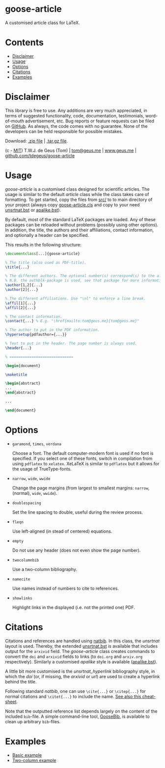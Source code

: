 # goose-article

A customised article class for LaTeX.

# Contents

<!-- MarkdownTOC -->

- [Disclaimer](#disclaimer)
- [Usage](#usage)
- [Options](#options)
- [Citations](#citations)
- [Examples](#examples)

<!-- /MarkdownTOC -->

# Disclaimer

This library is free to use. Any additions are very much appreciated, in terms of suggested functionality, code, documentation, testimonials, word-of-mouth advertisement, etc. Bug reports or feature requests can be filed on [GitHub](https://github.com/tdegeus/goose-article). As always, the code comes with no guarantee. None of the developers can be held responsible for possible mistakes.

Download: [.zip file](https://github.com/tdegeus/goose-article/zipball/master) | [.tar.gz file](https://github.com/tdegeus/goose-article/tarball/master).

(c - [MIT](https://github.com/tdegeus/goose-article/blob/master/LICENSE)) T.W.J. de Geus (Tom) | tom@geus.me | www.geus.me | [github.com/tdegeus/goose-article](https://github.com/tdegeus/goose-article)

# Usage

*goose-article* is a customised class designed for scientific articles. The usage is similar to the default *article* class while the class takes care of formatting. To get started, copy the files from [src/](src/) to to main directory of your project (always copy [goose-article.cls](src/goose-article.cls) and copy to your need [unsrtnat.bst](src/unsrtnat.bst) or [apalike.bst](src/apalike.bst)).

By default, most of the standard LaTeX packages are loaded. Any of these packages can be reloaded without problems (possibly using other options). In addition, the title, the authors and their affiliations, contact information, and optionally a header can be specified.

This results in the following structure:

```latex
\documentclass[...]{goose-article}

% The title (also used as PDF-title).
\title{...}

% The different authors. The optional number(s) correspond(s) to the affiliations.
% N.B. the authblk-package is used, see that package for more information.
\author[1,2]{...}
\author[2]{...}

% The different affiliations. Use "\nl" to enforce a line break.
\affil[1]{...}
\affil[2]{...}

% The contact information.
\contact{...} % E.g. "\href{mailto:tom@geus.me}{tom@geus.me}"

% The author to put in the PDF information.
\hypersetup{pdfauthor={...}}

% Text to put in the header. The page number is always used.
\header{...}

% =============================

\begin{document}

\maketitle

\begin{abstract}
...
\end{abstract}

...

\end{document}
```

# Options

*   `garamond`, `times`, `verdana`

    Choose a font. The default computer-modern font is used if no font is specified. If you select one of these fonts, switch in compilation from using `pdflatex` to `xelatex`. XeLaTeX is similar to `pdflatex` but it allows for the usage of TrueType-fonts.

*   `narrow`, `wide`, `wwide`

    Change the page margins (from largest to smallest margins: `narrow`, (normal), `wide`, `wwide`).

*   `doublespacing`

    Set the line spacing to double, useful during the review process.

*   `fleqn`

    Use left-aligned (in stead of centered) equations.

*   `empty`
    
    Do not use any header (does not even show the page number).

*   `twocolumnbib`

    Use a two-column bibliography.

*   `namecite`

    Use names instead of numbers to cite to references.

*   `showlinks`

    Highlight links in the displayed (i.e. not the printed one) PDF.

# Citations

Citations and references are handled using [natbib](http://ctan.org/pkg/natbib). In this class, the *unsrtnat* layout is used. Thereby, the extended [unsrtnat.bst](src/unsrtnat.bst) is available that includes output for the `arxivid` field. The *goose-article* class creates commands to convert the `doi` and `arxivid` fields to links (to `doi.org` and `arxiv.org` respectively). Similarly a customised *apalike* style is available ([apalike.bst](src/apalike.bst)).

A little bit more customised is the *unsrtnat_hyperlink* bibliography style, in which the *doi* (or, if missing, the *arxivid* or *url*) are used to create a hyperlink behind the title.

Following standard *natbib*, one can use `\cite{...}` or `\citep{...}` for normal citations and `\citet{...}` to include the name. [See also this cheat-sheet](http://merkel.texture.rocks/Latex/natbib.php).

Note that the outputted reference list depends largely on the content of the included `bib`-file. A simple command-line tool, [GooseBib](https://github.com/tdegeus/GooseBib), is available to clean up arbitrary `bib`-files.

# Examples

* [Basic example](examples/basic/example.tex)
* [Two-column example](examples/twocolumn/example.tex)


